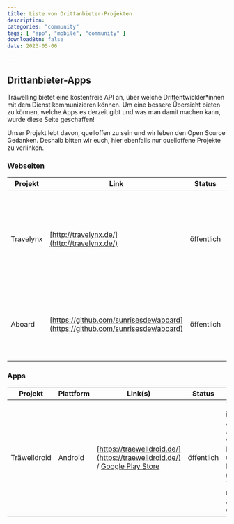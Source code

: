 ```yaml
---
title: Liste von Drittanbieter-Projekten
description:
categories: "community"
tags: [ "app", "mobile", "community" ]
downloadBtn: false
date: 2023-05-06

---
```


## Drittanbieter-Apps

Träwelling bietet eine kostenfreie API an, über welche Drittentwickler\*innen mit dem Dienst kommunizieren können.
Um eine bessere Übersicht bieten zu können, welche Apps es derzeit gibt und was man damit machen kann, wurde diese Seite
geschaffen!

Unser Projekt lebt davon, quelloffen zu sein und wir leben den Open Source Gedanken. Deshalb bitten wir euch, hier
ebenfalls nur quelloffene Projekte zu verlinken.

### Webseiten

| Projekt   | Link                                                                           | Status     | Infos                                                                                                                                                  |
|-----------|--------------------------------------------------------------------------------|------------|--------------------------------------------------------------------------------------------------------------------------------------------------------|
| Travelynx | [http://travelynx.de/](http://travelynx.de/)                                   | öffentlich | Travelynx ist ein eigener, unabhängiger Check-in Dienst für Züge im Netz der Deutschen Bahn. Er bietet eine Synchronisierung von und zu Träwelling an. |
| Aboard    | [https://github.com/sunrisesdev/aboard](https://github.com/sunrisesdev/aboard) | öffentlich | Aboard ist ein alternativer Webclient für Träwelling, welcher sich auf mobile Bedienung fokussiert.                                                    |

### Apps

| Projekt      | Plattform | Link(s)                                                                                                                                         | Status     | Infos                                                                                                                    |
|--------------|-----------|-------------------------------------------------------------------------------------------------------------------------------------------------|------------|--------------------------------------------------------------------------------------------------------------------------|
| Träwelldroid | Android   | [https://traewelldroid.de/](https://traewelldroid.de/) / [Google Play Store](https://play.google.com/store/apps/details?id=de.hbch.traewelling) | öffentlich | Träwelldroid ist eine Android-App, welche das Einchecken und Interagieren mit Träwelling nativ unter Android ermöglicht. |
